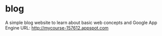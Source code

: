 # blog
A simple blog website to learn about basic web concepts and Google App Engine
URL: http://mycourse-157612.appspot.com
